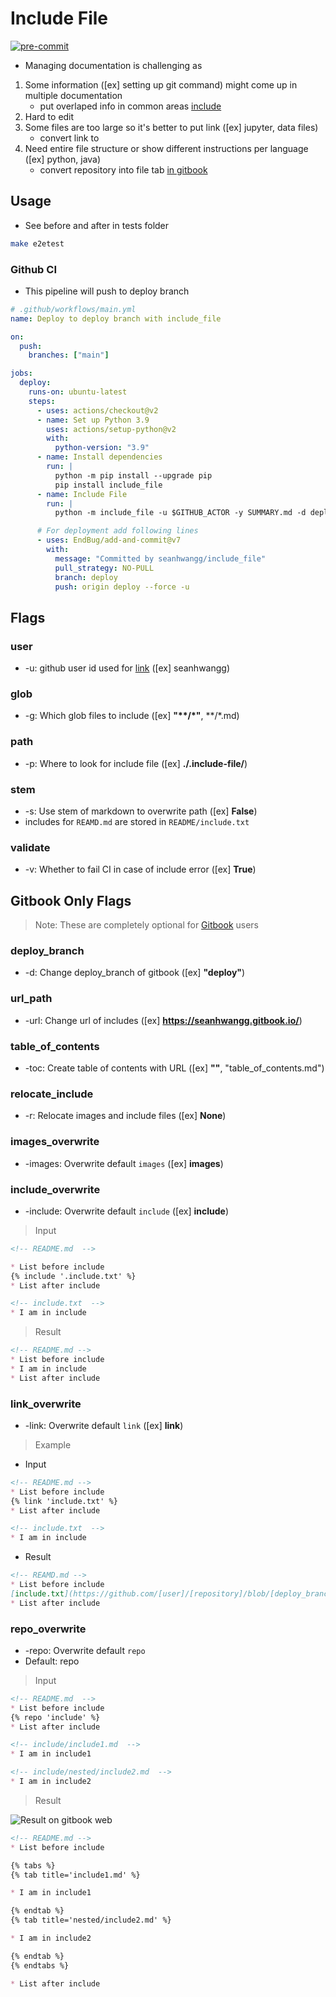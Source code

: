 # Include File

[![pre-commit](https://img.shields.io/badge/pre--commit-enabled-brightgreen?logo=pre-commit&logoColor=white)](https://github.com/pre-commit/pre-commit)

* Managing documentation is challenging as

1. Some information ([ex] setting up git command) might come up in multiple documentation
    * put overlaped info in common areas [include](#include_overwrite)
1. Hard to edit
1. Some files are too large so it's better to put link ([ex] jupyter, data files)
    * convert link to
1. Need entire file structure or show different instructions per language ([ex] python, java)
    * convert repository into file tab [in gitbook](#repo)

## Usage

* See before and after in tests folder

```sh
make e2etest
```

### Github CI

* This pipeline will push to deploy branch

```yml
# .github/workflows/main.yml
name: Deploy to deploy branch with include_file

on:
  push:
    branches: ["main"]

jobs:
  deploy:
    runs-on: ubuntu-latest
    steps:
      - uses: actions/checkout@v2
      - name: Set up Python 3.9
        uses: actions/setup-python@v2
        with:
          python-version: "3.9"
      - name: Install dependencies
        run: |
          python -m pip install --upgrade pip
          pip install include_file
      - name: Include File
        run: |
          python -m include_file -u $GITHUB_ACTOR -y SUMMARY.md -d deploy -t README.md --stem

      # For deployment add following lines
      - uses: EndBug/add-and-commit@v7
        with:
          message: "Committed by seanhwangg/include_file"
          pull_strategy: NO-PULL
          branch: deploy
          push: origin deploy --force -u
```

## Flags

### user

* -u: github user id used for [link](#link) ([ex] seanhwangg)

### glob

* -g: Which glob files to include ([ex] **"\*\*/\*"**, **/*.md)

### path

* -p: Where to look for include file ([ex] **./.include-file/**)

### stem

* -s: Use stem of markdown to overwrite path ([ex] **False**)
* includes for `REAMD.md` are stored in `README/include.txt`

### validate

* -v: Whether to fail CI in case of include error ([ex] **True**)

## Gitbook Only Flags

> Note: These are completely optional for [Gitbook](https://gitbook.com/) users

### deploy_branch

* -d: Change deploy_branch of gitbook ([ex] **"deploy"**)

### url_path

* -url: Change url of includes ([ex] **<https://seanhwangg.gitbook.io/>**)

### table_of_contents

* -toc: Create table of contents with URL ([ex] **""**, "table_of_contents.md")

### relocate_include

* -r: Relocate images and include files ([ex] **None**)

### images_overwrite

* -images: Overwrite default `images` ([ex] **images**)

### include_overwrite

* -include: Overwrite default `include` ([ex] **include**)

> Input

```md
<!-- README.md  -->

* List before include
{% include '.include.txt' %}
* List after include

<!-- include.txt  -->
* I am in include
```

> Result

```md
<!-- README.md -->
* List before include
* I am in include
* List after include
```

### link_overwrite

* -link: Overwrite default `link` ([ex] **link**)

> Example

* Input

```md
<!-- README.md -->
* List before include
{% link 'include.txt' %}
* List after include

<!-- include.txt  -->
* I am in include
```

* Result

```md
<!-- REAMD.md -->
* List before include
[include.txt](https://github.com/[user]/[repository]/blob/[deploy_branch]/local.yml)
* List after include
```

### repo_overwrite

* -repo: Overwrite default `repo`
* Default: repo

> Input

```md
<!-- README.md  -->
* List before include
{% repo 'include' %}
* List after include

<!-- include/include1.md  -->
* I am in include1

<!-- include/nested/include2.md  -->
* I am in include2
```

> Result

![Result on gitbook web](images/20210626_114700.png)

```md
<!-- README.md -->
* List before include

{% tabs %}
{% tab title='include1.md' %}

* I am in include1

{% endtab %}
{% tab title='nested/include2.md' %}

* I am in include2

{% endtab %}
{% endtabs %}

* List after include
```

